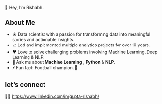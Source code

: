 👋 Hey, I’m Rishabh.

## About Me

- ☀️ Data scientist with a passion for transforming data into meaningful stories and actionable insights.
- 📈 Led and implemented multiple analytics projects for over 10 years.
- ❤️ Love to solve challenging problems involving Machine Learning, Deep Learning & NLP.
- 💬 Ask me about **Machine Learning** , **Python** & **NLP**.
- ⚡ Fun fact: Foosball champion. 🥇

## let's connect

👯‍♂️ https://www.linkedin.com/in/gupta-rishabh/

<!---
riszwinger/riszwinger is a ✨ special ✨ repository because its `README.md` (this file) appears on your GitHub profile.
You can click the Preview link to take a look at your changes.
--->
